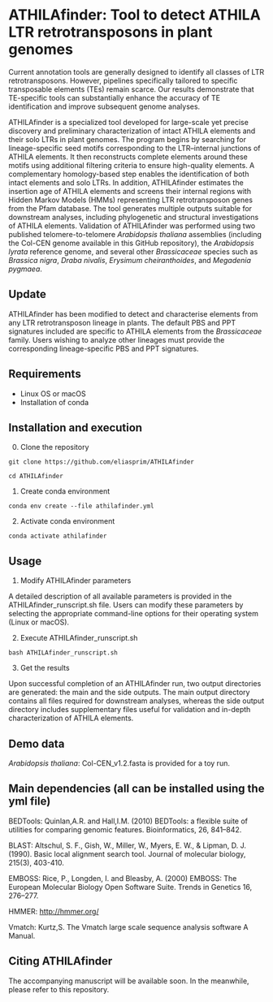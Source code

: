 # ATHILAfinder: Tool to detect ATHILA LTR retrotransposons in plant genomes

Current annotation tools are generally designed to identify all classes of LTR retrotransposons. However, pipelines specifically tailored to specific transposable elements (TEs) remain scarce. Our results demonstrate that TE-specific tools can substantially enhance the accuracy of TE identification and improve subsequent genome analyses. 

ATHILAfinder is a specialized tool developed for large-scale yet precise discovery and preliminary characterization of intact ATHILA elements and their solo LTRs in plant genomes. The program begins by searching for lineage-specific seed motifs corresponding to the LTR–internal junctions of ATHILA elements. It then reconstructs complete elements around these motifs using additional filtering criteria to ensure high-quality elements. A complementary homology-based step enables the identification of both intact elements and solo LTRs. In addition, ATHILAfinder estimates the insertion age of ATHILA elements and screens their internal regions with Hidden Markov Models (HMMs) representing LTR retrotransposon genes from the Pfam database. The tool generates multiple outputs suitable for downstream analyses, including phylogenetic and structural investigations of ATHILA elements. Validation of ATHILAfinder was performed using two published telomere-to-telomere *Arabidopsis thaliana* assemblies (including the Col-CEN genome available in this GitHub repository), the *Arabidopsis lyrata* reference genome, and several other *Brassicaceae* species such as *Brassica nigra*, *Draba nivalis*, *Erysimum cheiranthoides*, and *Megadenia pygmaea*.

## Update

ATHILAfinder has been modified to detect and characterise elements from any LTR retrotransposon lineage in plants. The default PBS and PPT signatures included are specific to ATHILA elements from the *Brassicaceae* family. Users wishing to analyze other lineages must provide the corresponding lineage-specific PBS and PPT signatures.

## Requirements

- Linux OS or macOS
- Installation of conda 


## Installation and execution

0. Clone the repository
```shell
git clone https://github.com/eliasprim/ATHILAfinder

cd ATHILAfinder
```

1. Create conda environment
```shell
conda env create --file athilafinder.yml
```

2. Activate conda environment

```shell
conda activate athilafinder
```

## Usage

1. Modify ATHILAfinder parameters

A detailed description of all available parameters is provided in the ATHILAfinder_runscript.sh file. Users can modify these parameters by selecting the appropriate command-line options for their operating system (Linux or macOS).  

2. Execute ATHILAfinder_runscript.sh

```shell
bash ATHILAfinder_runscript.sh
```

3. Get the results

Upon successful completion of an ATHILAfinder run, two output directories are generated: the main and the side outputs. The main output directory contains all files required for downstream analyses, whereas the side output directory includes supplementary files useful for validation and in-depth characterization of ATHILA elements.

## Demo data

*Arabidopsis thaliana*: Col-CEN_v1.2.fasta is provided for a toy run.

## Main dependencies (all can be installed using the yml file)

BEDTools: Quinlan,A.R. and Hall,I.M. (2010) BEDTools: a flexible suite of utilities for comparing genomic features. Bioinformatics, 26, 841–842.

BLAST: Altschul, S. F., Gish, W., Miller, W., Myers, E. W., & Lipman, D. J. (1990). Basic local alignment search tool. Journal of molecular biology, 215(3), 403-410.

EMBOSS: Rice, P., Longden, I. and Bleasby, A. (2000) EMBOSS: The European Molecular Biology Open Software Suite. Trends in Genetics 16, 276–277. 

HMMER: http://hmmer.org/

Vmatch: Kurtz,S. The Vmatch large scale sequence analysis software A Manual.

## Citing ATHILAfinder

The accompanying manuscript will be available soon. In the meanwhile, please refer to this repository.
